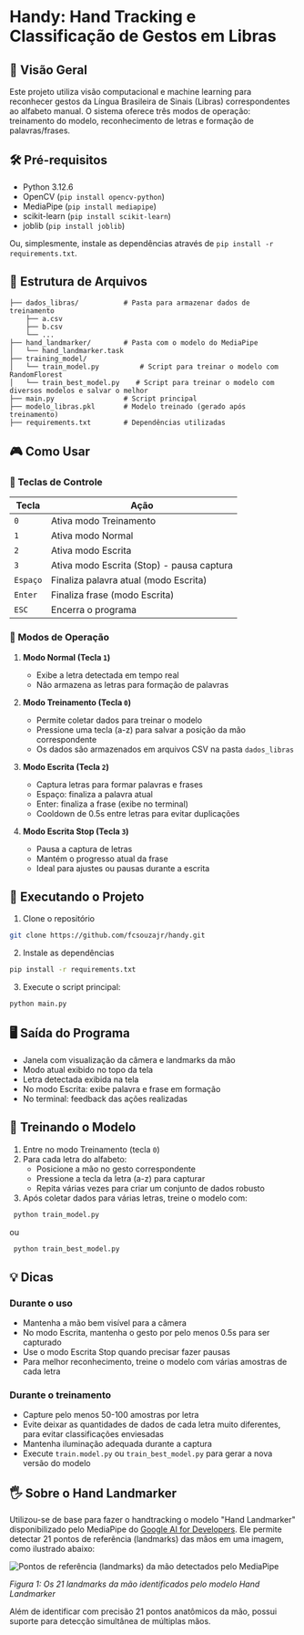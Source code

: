 # Handy: Hand Tracking e Classificação de Gestos em Libras

## 📌 Visão Geral

Este projeto utiliza visão computacional e machine learning para reconhecer gestos da Língua Brasileira de Sinais (Libras) correspondentes ao alfabeto manual. O sistema oferece três modos de operação: treinamento do modelo, reconhecimento de letras e formação de palavras/frases.

## 🛠️ Pré-requisitos

- Python 3.12.6
- OpenCV (`pip install opencv-python`)
- MediaPipe (`pip install mediapipe`)
- scikit-learn (`pip install scikit-learn`)
- joblib (`pip install joblib`)

Ou, simplesmente, instale as dependências através de `pip install -r requirements.txt`.

## 📂 Estrutura de Arquivos

```
├── dados_libras/           # Pasta para armazenar dados de treinamento
    ├── a.csv
    ├── b.csv
    └── ...
├── hand_landmarker/        # Pasta com o modelo do MediaPipe
│   └── hand_landmarker.task
├── training_model/
│   └── train_model.py          # Script para treinar o modelo com RandomFlorest
│   └── train_best_model.py    # Script para treinar o modelo com diversos modelos e salvar o melhor
├── main.py                 # Script principal
├── modelo_libras.pkl       # Modelo treinado (gerado após treinamento)
├── requirements.txt        # Dependências utilizadas
```

## 🎮 Como Usar

### 🔑 Teclas de Controle

| Tecla | Ação |
|-------|------|
| `0` | Ativa modo Treinamento |
| `1` | Ativa modo Normal |
| `2` | Ativa modo Escrita |
| `3` | Ativa modo Escrita (Stop) - pausa captura |
| `Espaço` | Finaliza palavra atual (modo Escrita) |
| `Enter` | Finaliza frase (modo Escrita) |
| `ESC` | Encerra o programa |

### 🧠 Modos de Operação

1. **Modo Normal (Tecla `1`)**
   - Exibe a letra detectada em tempo real
   - Não armazena as letras para formação de palavras

2. **Modo Treinamento (Tecla `0`)**
   - Permite coletar dados para treinar o modelo
   - Pressione uma tecla (a-z) para salvar a posição da mão correspondente
   - Os dados são armazenados em arquivos CSV na pasta `dados_libras`

3. **Modo Escrita (Tecla `2`)**
   - Captura letras para formar palavras e frases
   - Espaço: finaliza a palavra atual
   - Enter: finaliza a frase (exibe no terminal)
   - Cooldown de 0.5s entre letras para evitar duplicações

4. **Modo Escrita Stop (Tecla `3`)**
   - Pausa a captura de letras
   - Mantém o progresso atual da frase
   - Ideal para ajustes ou pausas durante a escrita

## 🚀 Executando o Projeto

1. Clone o repositório
```bash
git clone https://github.com/fcsouzajr/handy.git
```
2. Instale as dependências
```bash
pip install -r requirements.txt
```
3. Execute o script principal:

```bash
python main.py
```

## 🖥️ Saída do Programa

- Janela com visualização da câmera e landmarks da mão
- Modo atual exibido no topo da tela
- Letra detectada exibida na tela
- No modo Escrita: exibe palavra e frase em formação
- No terminal: feedback das ações realizadas

## 🤖 Treinando o Modelo

1. Entre no modo Treinamento (tecla `0`)
2. Para cada letra do alfabeto:
   - Posicione a mão no gesto correspondente
   - Pressione a tecla da letra (a-z) para capturar
   - Repita várias vezes para criar um conjunto de dados robusto
3. Após coletar dados para várias letras, treine o modelo com:
```python
 python train_model.py
```
ou
```python
 python train_best_model.py
```

## 💡 Dicas

### Durante o uso
- Mantenha a mão bem visível para a câmera
- No modo Escrita, mantenha o gesto por pelo menos 0.5s para ser capturado
- Use o modo Escrita Stop quando precisar fazer pausas
- Para melhor reconhecimento, treine o modelo com várias amostras de cada letra

### Durante o treinamento
- Capture pelo menos 50-100 amostras por letra
- Evite deixar as quantidades de dados de cada letra muito diferentes, para evitar classificações enviesadas
- Mantenha iluminação adequada durante a captura
- Execute `train.model.py` ou `train_best_model.py` para gerar a nova versão do modelo

## 🖐️ Sobre o Hand Landmarker
Utilizou-se de base para fazer o handtracking o modelo "Hand Landmarker" disponibilizado pelo MediaPipe do [Google AI for Developers](https://ai.google.dev/edge/mediapipe/solutions/vision/hand_landmarker?hl=pt-br). Ele permite detectar 21 pontos de referência (landmarks) das mãos em uma imagem, como ilustrado abaixo: 

![Pontos de referência (landmarks) da mão detectados pelo MediaPipe](https://ai.google.dev/static/edge/mediapipe/images/solutions/hand-landmarks.png)

*Figura 1: Os 21 landmarks da mão identificados pelo modelo Hand Landmarker*

Além de identificar com precisão 21 pontos anatômicos da mão, possui suporte para detecção simultânea de múltiplas mãos.
